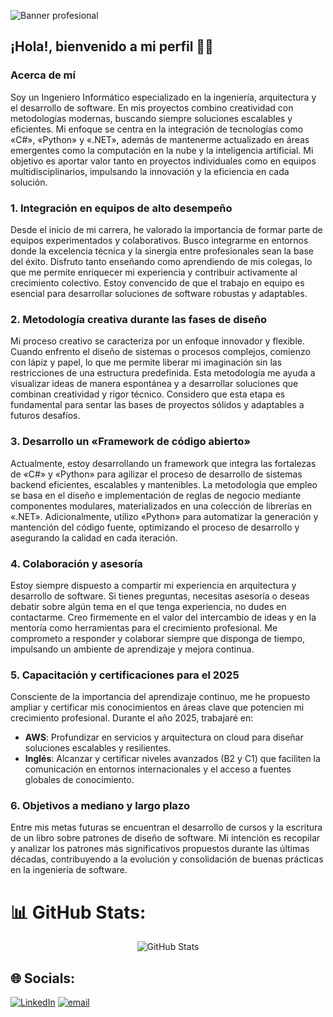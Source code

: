 ![Banner profesional](https://github.com/user-attachments/assets/bc8b244f-8177-4f80-b829-fca94ef275f8)

## ¡Hola!, bienvenido a mi perfil 👋🏻

### Acerca de mí

Soy un Ingeniero Informático especializado en la ingeniería, arquitectura y el desarrollo de software. En mis proyectos combino creatividad con metodologías modernas, buscando siempre soluciones escalables y eficientes. Mi enfoque se centra en la integración de tecnologías como «C#», «Python» y «.NET», además de mantenerme actualizado en áreas emergentes como la computación en la nube y la inteligencia artificial. Mi objetivo es aportar valor tanto en proyectos individuales como en equipos multidisciplinarios, impulsando la innovación y la eficiencia en cada solución.

### 1. Integración en equipos de alto desempeño

Desde el inicio de mi carrera, he valorado la importancia de formar parte de equipos experimentados y colaborativos. Busco integrarme en entornos donde la excelencia técnica y la sinergia entre profesionales sean la base del éxito. Disfruto tanto enseñando como aprendiendo de mis colegas, lo que me permite enriquecer mi experiencia y contribuir activamente al crecimiento colectivo. Estoy convencido de que el trabajo en equipo es esencial para desarrollar soluciones de software robustas y adaptables.

### 2. Metodología creativa durante las fases de diseño

Mi proceso creativo se caracteriza por un enfoque innovador y flexible. Cuando enfrento el diseño de sistemas o procesos complejos, comienzo con lápiz y papel, lo que me permite liberar mi imaginación sin las restricciones de una estructura predefinida. Esta metodología me ayuda a visualizar ideas de manera espontánea y a desarrollar soluciones que combinan creatividad y rigor técnico. Considero que esta etapa es fundamental para sentar las bases de proyectos sólidos y adaptables a futuros desafíos.

### 3. Desarrollo un «Framework de código abierto»

Actualmente, estoy desarrollando un framework que integra las fortalezas de «C#» y «Python» para agilizar el proceso de desarrollo de sistemas backend eficientes, escalables y mantenibles. La metodología que empleo se basa en el diseño e implementación de reglas de negocio mediante componentes modulares, materializados en una colección de librerías en «.NET». Adicionalmente, utilizo «Python» para automatizar la generación y mantención del código fuente, optimizando el proceso de desarrollo y asegurando la calidad en cada iteración.

### 4. Colaboración y asesoría

Estoy siempre dispuesto a compartir mi experiencia en arquitectura y desarrollo de software. Si tienes preguntas, necesitas asesoría o deseas debatir sobre algún tema en el que tenga experiencia, no dudes en contactarme. Creo firmemente en el valor del intercambio de ideas y en la mentoría como herramientas para el crecimiento profesional. Me comprometo a responder y colaborar siempre que disponga de tiempo, impulsando un ambiente de aprendizaje y mejora continua.

### 5. Capacitación y certificaciones para el 2025

Consciente de la importancia del aprendizaje continuo, me he propuesto ampliar y certificar mis conocimientos en áreas clave que potencien mi crecimiento profesional. Durante el año 2025, trabajaré en:

- **AWS**: Profundizar en servicios y arquitectura on cloud para diseñar soluciones escalables y resilientes.
- **Inglés**: Alcanzar y certificar niveles avanzados (B2 y C1) que faciliten la comunicación en entornos internacionales y el acceso a fuentes globales de conocimiento.

### 6. Objetivos a mediano y largo plazo

Entre mis metas futuras se encuentran el desarrollo de cursos y la escritura de un libro sobre patrones de diseño de software. Mi intención es recopilar y analizar los patrones más significativos propuestos durante las últimas décadas, contribuyendo a la evolución y consolidación de buenas prácticas en la ingeniería de software.

# 📊 GitHub Stats:
<div align="center">
  <img src="https://github-readme-stats.vercel.app/api/top-langs/?username=CristianRojasSoftwareDeveloper&theme=swift&hide_border=false&include_all_commits=false&count_private=false" alt="GitHub Stats">
</div>

## 🌐 Socials:
[![LinkedIn](https://img.shields.io/badge/LinkedIn-%230077B5.svg?logo=linkedin&logoColor=white)](https://linkedin.com/in/cristian-rojas-software-engineer)
[![email](https://img.shields.io/badge/Email-D14836?logo=gmail&logoColor=white)](mailto:cristian.rojas.software.engineer@gmail.com)
